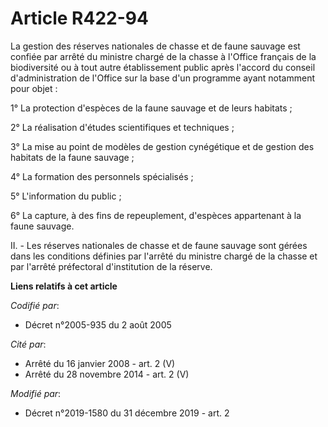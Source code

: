 # Article R422-94

La gestion des réserves nationales de chasse et de faune sauvage est confiée par arrêté du ministre chargé de la chasse à
l'Office français de la biodiversité ou à tout autre établissement public après l'accord du conseil d'administration de
l'Office sur la base d'un programme ayant notamment pour objet :

1° La protection d'espèces de la faune sauvage et de leurs habitats ;

2° La réalisation d'études scientifiques et techniques ;

3° La mise au point de modèles de gestion cynégétique et de gestion des habitats de la faune sauvage ;

4° La formation des personnels spécialisés ;

5° L'information du public ;

6° La capture, à des fins de repeuplement, d'espèces appartenant à la faune sauvage.

II. - Les réserves nationales de chasse et de faune sauvage sont gérées dans les conditions définies par l'arrêté du ministre
chargé de la chasse et par l'arrêté préfectoral d'institution de la réserve.

**Liens relatifs à cet article**

_Codifié par_:

  - Décret n°2005-935 du 2 août 2005

_Cité par_:

  - Arrêté du 16 janvier 2008 - art. 2 (V)
  - Arrêté du 28 novembre 2014 - art. 2 (V)

_Modifié par_:

  - Décret n°2019-1580 du 31 décembre 2019 - art. 2
